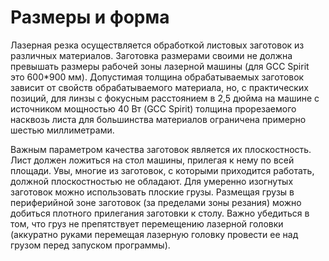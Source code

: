 # Размеры и форма

Лазерная резка осуществляется обработкой листовых заготовок из различных материалов. Заготовка размерами своими не должна превышать размеры рабочей зоны лазерной машины (для GCC Spirit это 600\*900 мм). Допустимая толщина обрабатываемых заготовок зависит от свойств обрабатываемого материала, но, с практических позиций, для линзы с фокусным расстоянием в 2,5 дюйма на машине с источником мощностью 40 Вт (GCC Spirit) толщина прорезаемого насквозь листа для большинства материалов ограничена примерно шестью миллиметрами.&#x20;

Важным параметром качества заготовок является их плоскостность. Лист должен ложиться на стол машины, прилегая к нему по всей площади. Увы, многие из заготовок, с которыми приходится работать, должной плоскостностью не обладают. Для умеренно изогнутых заготовок можно использовать плоские грузы. Размещая грузы в периферийной зоне  заготовок (за пределами зоны резания) можно добиться плотного прилегания заготовки к столу. Важно убедиться в том, что груз не препятствует перемещению лазерной головки (аккуратно руками перемещая лазерную головку провести ее над грузом перед запуском программы).  &#x20;
